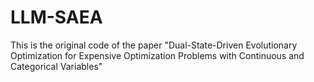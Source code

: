 # LLM-SAEA
This is the original code of the paper "Dual-State-Driven Evolutionary Optimization for Expensive Optimization Problems with Continuous and Categorical Variables"
